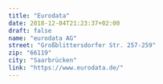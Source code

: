 ```yaml
---
title: "Eurodata"
date: 2018-12-04T21:23:37+02:00
draft: false
name: "eurodata AG"
street: "Großblittersdorfer Str. 257-259"
zip: "66119"
city: "Saarbrücken"
link: "https://www.eurodata.de/"
---
```

